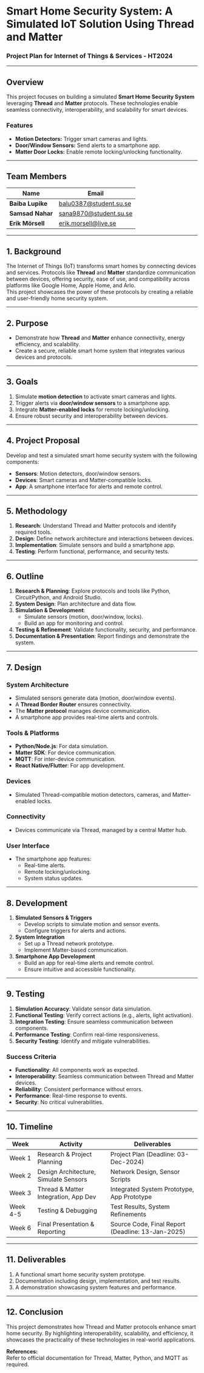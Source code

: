 # Smart Home Security System: A Simulated IoT Solution Using Thread and Matter

### **Project Plan for Internet of Things & Services - HT2024**

---

## **Overview**
This project focuses on building a simulated **Smart Home Security System** leveraging **Thread** and **Matter** protocols. These technologies enable seamless connectivity, interoperability, and scalability for smart devices.

### **Features**
- **Motion Detectors:** Trigger smart cameras and lights.
- **Door/Window Sensors:** Send alerts to a smartphone app.
- **Matter Door Locks:** Enable remote locking/unlocking functionality.

---

## **Team Members**
| Name            | Email                      |
|------------------|----------------------------|
| **Baiba Lupike** | balu0387@student.su.se     |
| **Samsad Nahar** | sana9870@student.su.se     |
| **Erik Mörsell** | erik.morsell@live.se       |

---

## **1. Background**
The Internet of Things (IoT) transforms smart homes by connecting devices and services. Protocols like **Thread** and **Matter** standardize communication between devices, offering security, ease of use, and compatibility across platforms like Google Home, Apple Home, and Arlo.  
This project showcases the power of these protocols by creating a reliable and user-friendly home security system.

---

## **2. Purpose**
- Demonstrate how **Thread** and **Matter** enhance connectivity, energy efficiency, and scalability.
- Create a secure, reliable smart home system that integrates various devices and protocols.

---

## **3. Goals**
1. Simulate **motion detection** to activate smart cameras and lights.
2. Trigger alerts via **door/window sensors** to a smartphone app.
3. Integrate **Matter-enabled locks** for remote locking/unlocking.
4. Ensure robust security and interoperability between devices.

---

## **4. Project Proposal**
Develop and test a simulated smart home security system with the following components:
- **Sensors**: Motion detectors, door/window sensors.
- **Devices**: Smart cameras and Matter-compatible locks.
- **App**: A smartphone interface for alerts and remote control.

---

## **5. Methodology**
1. **Research**: Understand Thread and Matter protocols and identify required tools.
2. **Design**: Define network architecture and interactions between devices.
3. **Implementation**: Simulate sensors and build a smartphone app.
4. **Testing**: Perform functional, performance, and security tests.

---

## **6. Outline**
1. **Research & Planning**: Explore protocols and tools like Python, CircuitPython, and Android Studio.
2. **System Design**: Plan architecture and data flow.
3. **Simulation & Development**:
   - Simulate sensors (motion, door/window, locks).
   - Build an app for monitoring and control.
4. **Testing & Refinement**: Validate functionality, security, and performance.
5. **Documentation & Presentation**: Report findings and demonstrate the system.

---

## **7. Design**

### **System Architecture**
- Simulated sensors generate data (motion, door/window events).
- A **Thread Border Router** ensures connectivity.
- The **Matter protocol** manages device communication.
- A smartphone app provides real-time alerts and controls.

### **Tools & Platforms**
- **Python/Node.js**: For data simulation.
- **Matter SDK**: For device communication.
- **MQTT**: For inter-device communication.
- **React Native/Flutter**: For app development.

### **Devices**
- Simulated Thread-compatible motion detectors, cameras, and Matter-enabled locks.

### **Connectivity**
- Devices communicate via Thread, managed by a central Matter hub.

### **User Interface**
- The smartphone app features:
  - Real-time alerts.
  - Remote locking/unlocking.
  - System status updates.

---

## **8. Development**
1. **Simulated Sensors & Triggers**
   - Develop scripts to simulate motion and sensor events.
   - Configure triggers for alerts and actions.
2. **System Integration**
   - Set up a Thread network prototype.
   - Implement Matter-based communication.
3. **Smartphone App Development**
   - Build an app for real-time alerts and remote control.
   - Ensure intuitive and accessible functionality.

---

## **9. Testing**
1. **Simulation Accuracy**: Validate sensor data simulation.
2. **Functional Testing**: Verify correct actions (e.g., alerts, light activation).
3. **Integration Testing**: Ensure seamless communication between components.
4. **Performance Testing**: Confirm real-time responsiveness.
5. **Security Testing**: Identify and mitigate vulnerabilities.

### **Success Criteria**
- **Functionality**: All components work as expected.
- **Interoperability**: Seamless communication between Thread and Matter devices.
- **Reliability**: Consistent performance without errors.
- **Performance**: Real-time response to events.
- **Security**: No critical vulnerabilities.

---

## **10. Timeline**

| **Week** | **Activity**                          | **Deliverables**                              |
|----------|--------------------------------------|----------------------------------------------|
| Week 1   | Research & Project Planning          | Project Plan (Deadline: 03-Dec-2024)         |
| Week 2   | Design Architecture, Simulate Sensors| Network Design, Sensor Scripts               |
| Week 3   | Thread & Matter Integration, App Dev | Integrated System Prototype, App Prototype   |
| Week 4-5 | Testing & Debugging                  | Test Results, System Refinements             |
| Week 6   | Final Presentation & Reporting       | Source Code, Final Report (Deadline: 13-Jan-2025)|

---

## **11. Deliverables**
1. A functional smart home security system prototype.
2. Documentation including design, implementation, and test results.
3. A demonstration showcasing system features and performance.

---

## **12. Conclusion**
This project demonstrates how Thread and Matter protocols enhance smart home security. By highlighting interoperability, scalability, and efficiency, it showcases the practicality of these technologies in real-world applications.  

**References:**  
Refer to official documentation for Thread, Matter, Python, and MQTT as required.
